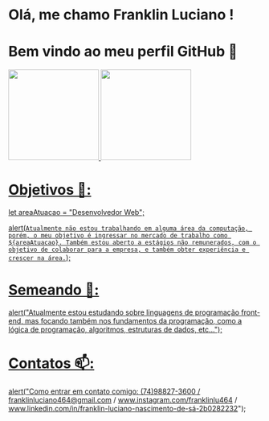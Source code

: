 # Olá, me chamo Franklin Luciano ! 

# Bem vindo ao meu perfil GitHub 👋

<div>
<a href="https://github.com/FrankLu464">
<img loading="lazy" height="180em" src="https://github-readme-stats.vercel.app/api/top-langs/?username=seu-usuário-aqui&layout=compact&langs_count=7&theme=dracula"/>
<img loading="lazy" height="180em" src="https://github-readme-stats.vercel.app/api?username=seu-usuário-aqui&show_icons=true&theme=dracula&include_all_commits=true&count_private=true"/>
</div>

  
 # Objetivos 🔭:
 let areaAtuacao = "Desenvolvedor Web";
 
 alert(`Atualmente não estou trabalhando em alguma área da computação, porém, o meu objetivo é ingressar no mercado de trabalho como ${areaAtuacao}.
          Também estou aberto a estágios não remunerados, com o objetivo de colaborar para a empresa, e também obter experiência e crescer na área.`);

 # Semeando 🌱:
 alert("Atualmente estou estudando sobre linguagens de programação front-end, mas focando também nos fundamentos da programação,
                        como a lógica de programação, algoritmos, estruturas de dados, etc...");
   
 # Contatos 📫:
 alert("Como entrar em contato comigo: (74)98827-3600 / franklinluciano464@gmail.com / www.instagram.com/franklinlu464 /          www.linkedin.com/in/franklin-luciano-nascimento-de-sá-2b0282232");



  

<!--
**FrankLu464/FrankLu464** is a ✨ _special_ ✨ repository because its `README.md` (this file) appears on your GitHub profile.

Here are some ideas to get you started:

- 🔭 I’m currently working on ...
- 🌱 I’m currently learning ...
- 👯 I’m looking to collaborate on ...
- 🤔 I’m looking for help with ...
- 💬 Ask me about ...
- 📫 How to reach me: ...
- 😄 Pronouns: ...
- ⚡ Fun fact: ...
-->
